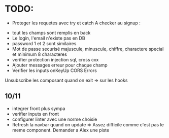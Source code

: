 # TODO:

- Proteger les requetes avec try et catch
  A checker au signup :

* tout les champs sont remplis en back
* Le login, l'email n'existe pas en DB
* password 1 et 2 sont similaires
* Mot de passe securisé majuscule, minuscule, chiffre, charactere special et minimum 8 characteres
* verifier protection injection sql, cross cxx
* Ajouter messages erreur pour chaque champ
* Verifier les inputs onKeyUp
  CORS Errors

Unsubscribe les composant quand on exit
=> sur les hooks

## 10/11
- integrer front plus sympa
- verifier inputs en front
- configurer linter avec une norme choisie
- Refresh la navbar quand on update => Assez difficile comme c'est pas le meme component. Demander a Alex une piste

